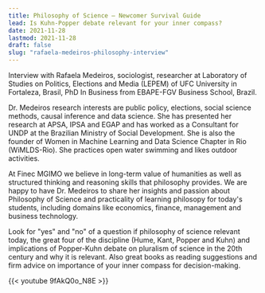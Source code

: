 ```yaml
---
title: Philosophy of Science – Newcomer Survival Guide  
lead: Is Kuhn-Popper debate relevant for your inner compass?
date: 2021-11-28
lastmod: 2021-11-28
draft: false
slug: "rafaela-medeiros-philosophy-interview"
---
```


Interview with Rafaela Medeiros, sociologist, researcher at 
Laboratory of Studies on Politics, Elections and Media (LEPEM) of UFC University in Fortaleza, Brasil, PhD In Business from EBAPE-FGV Business School, Brazil.
     
Dr. Medeiros research interests are public policy, elections, social science methods, causal inference and data science. She has presented her research at APSA, IPSA and EGAP and has worked as a Consultant for UNDP at the Brazilian Ministry of Social Development. She is also the founder of Women in Machine Learning and Data Science Chapter in Rio (WiMLDS-Rio). She practices open water swimming and likes outdoor activities.   
     
At Finec MGIMO we believe in long-term value of humanities as well as structured thinking and reasoning skills that philosophy provides. We are happy to have Dr. Medeiros to share her 
insights and passion about Philosophy of Science and practicality of learning philosopy for today's students, including domains like economics, finance, management and business technology.

Look for "yes" and "no" of a question if philosophy of science relevant today, the great four of the discipline (Hume, Kant, Popper and Kuhn) and implications of Popper-Kuhn debate on pluralism of science in the 20th century and why it is relevant. Also great books as reading suggestions and firm advice on importance of your inner compass for decision-making. 

{{< youtube 9fAkQ0o_N8E >}}
 